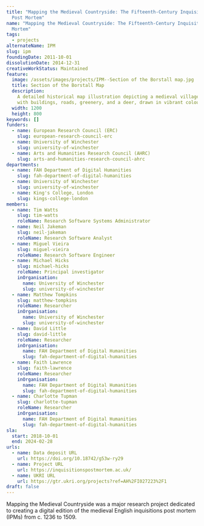 ```yaml
---
title: "Mapping the Medieval Countryside: The Fifteenth-Century Inquisitions
  Post Mortem"
name: "Mapping the Medieval Countryside: The Fifteenth-Century Inquisitions Post
  Mortem"
tags:
  - projects
alternateName: IPM
slug: ipm
foundingDate: 2011-10-01
dissolutionDate: 2014-12-31
creativeWorkStatus: Maintained
feature:
  image: /assets/images/projects/IPM--Section of the Borstall map.jpg
  title: Section of the Borstall Map
  description:
    A detailed historical map illustration depicting a medieval village
    with buildings, roads, greenery, and a deer, drawn in vibrant colours.
  width: 1200
  height: 800
keywords: []
funders:
  - name: European Research Council (ERC)
    slug: european-research-council-erc
  - name: University of Winchester
    slug: university-of-winchester
  - name: Arts and Humanities Research Council (AHRC)
    slug: arts-and-humanities-research-council-ahrc
departments:
  - name: FAH Department of Digital Humanities
    slug: fah-department-of-digital-humanities
  - name: University of Winchester
    slug: university-of-winchester
  - name: King's College, London
    slug: kings-college-london
members:
  - name: Tim Watts
    slug: tim-watts
    roleName: Research Software Systems Administrator
  - name: Neil Jakeman
    slug: neil-jakeman
    roleName: Research Software Analyst
  - name: Miguel Vieira
    slug: miguel-vieira
    roleName: Research Software Engineer
  - name: Michael Hicks
    slug: michael-hicks
    roleName: Principal investigator
    inOrganisation:
      name: University of Winchester
      slug: university-of-winchester
  - name: Matthew Tompkins
    slug: matthew-tompkins
    roleName: Researcher
    inOrganisation:
      name: University of Winchester
      slug: university-of-winchester
  - name: David Little
    slug: david-little
    roleName: Researcher
    inOrganisation:
      name: FAH Department of Digital Humanities
      slug: fah-department-of-digital-humanities
  - name: Faith Lawrence
    slug: faith-lawrence
    roleName: Researcher
    inOrganisation:
      name: FAH Department of Digital Humanities
      slug: fah-department-of-digital-humanities
  - name: Charlotte Tupman
    slug: charlotte-tupman
    roleName: Researcher
    inOrganisation:
      name: FAH Department of Digital Humanities
      slug: fah-department-of-digital-humanities
sla:
  start: 2018-10-01
  end: 2024-02-28
urls:
  - name: Data deposit URL
    url: https://doi.org/10.18742/g53w-ry29
  - name: Project URL
    url: https://inquisitionspostmortem.ac.uk/
  - name: UKRI URL
    url: https://gtr.ukri.org/projects?ref=AH%2FI027223%2F1
draft: false
---
```


Mapping the Medieval Countryside was a major research project dedicated to creating a digital edition of the medieval English inquisitions post mortem (IPMs) from c. 1236 to 1509.
